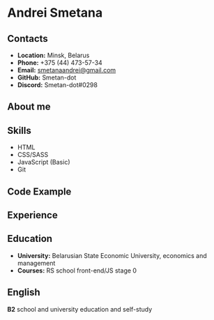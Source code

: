 # Andrei Smetana

## Contacts

* **Location:** Minsk, Belarus
* **Phone:** +375 (44) 473-57-34
* **Email:** smetanaandrei@gmail.com
* **GitHub:** Smetan-dot
* **Discord:** Smetan-dot#0298

## About me

## Skills

* HTML
* CSS/SASS
* JavaScript (Basic)
* Git

## Code Example

## Experience

## Education
* **University:** Belarusian State Economic University, economics and management 
* **Courses:** RS school front-end/JS stage 0

## English

**B2**  school and university education and self-study 
